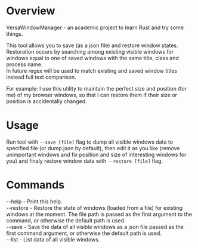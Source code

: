 # Overview
VersaWindowManager - an academic project to learn Rust and try some things.  

This tool allows you to save (as a json file) and restore window states.  
Restoration occurs by searching among existing visible windows for windows equal to one of saved windows with the same title, class and process name.  
In future regex will be used to match existing and saved window titles instead full text comparison.  

For example: I use this utility to maintain the perfect size and position (for me) of my browser windows, so that I can restore them if their size or position is accidentally changed.  

# Usage
Run tool with ```--save [file]``` flag to dump all visible windows data to specified file (or dump.json by default), then edit it as you like (remove unimportant windows and fix position and size of interesting windows for you) and finaly restore window data with ```--restore [file]``` flag.  

# Commands
--help - Print this help.  
--restore - Restore the state of windows (loaded from a file) for existing windows at the moment. The file path is passed as the first argument to the command, or otherwise the default path is used.  
--save - Save the data of all visible windows as a json file passed as the first command argument, or otherwise the default path is used.  
--list - List data of all visible windows.  
